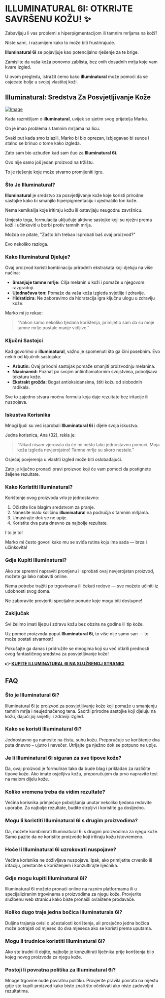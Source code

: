 # ILLUMINATURAL 6I: OTKRIJTE SAVRŠENU KOŽU! ✨

Zabavljaju li vas problemi s hiperpigmentacijom ili tamnim mrljama na koži?  

Niste sami, i razumijem kako to može biti frustrirajuće.  

**Illuminatural 6i** se pojavljuje kao potencijalno rješenje za te brige.  

Zamislite da vaša koža ponovno zablista, bez onih dosadnih mrlja koje vam kvare izgled.  

U ovom pregledu, istražit ćemo kako **illuminatural** može pomoći da se osjećate bolje u svojoj vlastitoj koži.

## Illuminatural: Sredstva Za Posvjetljivanje Kože

[![Image](https://www2.sellhealth.com/113/illuminatural_468x80-white.gif)](https://gchaffi.com/oJAeYoBo)

Kada razmišljam o **illuminatural**, uvijek se sjetim svog prijatelja Marka. 

On je imao problema s tamnim mrljama na licu. 

Svaki put kada smo izlazili, Marko bi bio oprezan, izbjegavao bi sunce i stalno se brinuo o tome kako izgleda.

Zato sam bio uzbuđen kad sam čuo za **Illuminatural 6i**.

Ovo nije samo još jedan proizvod na tržištu. 

To je rješenje koje može stvarno promijeniti igru.

### Što Je Illuminatural?

**Illuminatural** je sredstvo za posvjetljivanje kože koje koristi prirodne sastojke kako bi smanjilo hiperpigmentaciju i ujednačilo ton kože. 

Nema kemikalija koje iritiraju kožu ili ostavljaju neugodnu završnicu.

Umjesto toga, formulacija uključuje aktivne sastojke koji su nježni prema koži i učinkoviti u borbi protiv tamnih mrlja.

Možda se pitate, "Zašto bih trebao isprobati baš ovaj proizvod?"

Evo nekoliko razloga.

### Kako Illuminatural Djeluje?

Ovaj proizvod koristi kombinaciju prirodnih ekstrakata koji djeluju na više načina:

- **Smanjuje tamne mrlje:** Cilja melanin u koži i pomaže u njegovom razgradnji.
- **Ujednačava ton:** Pomaže da vaša koža izgleda svjetlije i zdravije.
- **Hidratizira:** Ne zaboravimo da hidratacija igra ključnu ulogu u zdravlju kože.

Marko mi je rekao: 

> “Nakon samo nekoliko tjedana korištenja, primijetio sam da su moje tamne mrlje postale manje vidljive.”

### Ključni Sastojci

Kad govorimo o **illuminatural**, važno je spomenuti što ga čini posebnim. Evo nekih od ključnih sastojaka:

- **Arbutin:** Ovaj prirodni sastojak pomaže smanjiti proizvodnju melanina.
- **Niacinamid:** Poznat po svojim antiinflamatornim svojstvima, poboljšava teksturu kože.
- **Ekstrakt grožđa:** Bogat antioksidansima, štiti kožu od slobodnih radikala.

Sve to zajedno stvara moćnu formulu koja daje rezultate bez iritacije ili nuspojava.

### Iskustva Korisnika

Mnogi ljudi su već isprobali **Illuminatural 6i** i dijele svoja iskustva. 

Jedna korisnica, Ana (32), rekla je:

> “Nikad nisam vjerovala da će mi nešto tako jednostavno pomoći. Moja koža izgleda nevjerojatno! Tamne mrlje su skoro nestale.”

Osjećaj povjerenja u vlastiti izgled može biti oslobađajući.

Zato je ključno pronaći pravi proizvod koji će vam pomoći da postignete željene rezultate.

### Kako Koristiti Illuminatural?

Korištenje ovog proizvoda vrlo je jednostavno:

1. Očistite lice blagim sredstvom za pranje.
2. Nanesite malu količinu **illuminatural** na područja s tamnim mrljama.
3. Umasirajte dok se ne upije.
4. Koristite dva puta dnevno za najbolje rezultate.

I to je to!

Marko mi često govori kako mu se sviđa rutina koju ima sada — brza i učinkovita!

### Gdje Kupiti Illuminatural?

Ako ste spremni napraviti promjenu i isprobati ovaj nevjerojatan proizvod, možete ga lako nabaviti online. 

Nema potrebe tražiti po trgovinama ili čekati redove — sve možete učiniti iz udobnosti svog doma.

Ne zaboravite provjeriti specijalne ponude koje mogu biti dostupne!

### Zaključak

Svi želimo imati lijepu i zdravu kožu bez obzira na godine ili tip kože. 

Uz pomoć proizvoda poput **Illuminatural 6i**, to više nije samo san — to može postati stvarnost!

Pokušajte ga danas i pridružite se mnogima koji su već otkrili prednosti ovog fantastičnog sredstva za posvjetljivanje kože!



**👉 [KUPITE ILLUMINATURAL 6I NA SLUŽBENOJ STRANICI](https://gchaffi.com/oJAeYoBo)**

## FAQ

### Što je Illuminatural 6i?

Illuminatural 6i je proizvod za posvjetljivanje kože koji pomaže u smanjenju tamnih mrlja i neujednačenog tena. Sadrži prirodne sastojke koji djeluju na kožu, dajući joj svijetliji i zdraviji izgled.

### Kako se koristi Illuminatural 6i?

Jednostavno ga nanesite na čistu, suhu kožu. Preporučuje se korištenje dva puta dnevno – ujutro i navečer. Utrljajte ga nježno dok se potpuno ne upije.

### Je li Illuminatural 6i siguran za sve tipove kože?

Da, ovaj proizvod je formuliran tako da bude blag i prikladan za različite tipove kože. Ako imate osjetljivu kožu, preporučujem da prvo napravite test na malom dijelu kože.

### Koliko vremena treba da vidim rezultate?

Većina korisnika primjećuje poboljšanja unutar nekoliko tjedana redovite uporabe. Za najbolje rezultate, budite strpljivi i koristite ga dosljedno.

### Mogu li koristiti Illuminatural 6i s drugim proizvodima?

Da, možete kombinirati Illuminatural 6i s drugim proizvodima za njegu kože. Samo pazite da ne koristite proizvode koji iritiraju kožu istovremeno.

### Hoće li Illuminatural 6i uzrokovati nuspojave?

Većina korisnika ne doživljava nuspojave. Ipak, ako primijetite crvenilo ili iritaciju, prestanite s korištenjem i konzultirajte liječnika.

### Gdje mogu kupiti Illuminatural 6i?

Illuminatural 6i možete pronaći online na raznim platformama ili u specijaliziranim trgovinama s proizvodima za njegu kože. Provjerite službenu web stranicu kako biste pronašli ovlaštene prodavače.

### Koliko dugo traje jedna bočica Illuminaturala 6i?

Duljina trajanja ovisi o učestalosti korištenja, ali prosječno jedna bočica može potrajati od mjesec do dva mjeseca ako se koristi prema uputama.

### Mogu li trudnice koristiti Illuminatural 6i?

Ako ste trudni ili dojite, najbolje je konzultirati liječnika prije korištenja bilo kojeg novog proizvoda za njegu kože.

### Postoji li povratna politika za Illuminatural 6i?

Mnoge trgovine nude povratnu politiku. Provjerite pravila povrata na mjestu gdje ste kupili proizvod kako biste znali što očekivati ako niste zadovoljni rezultatima.